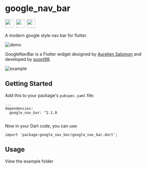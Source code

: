 # google_nav_bar


<img src="https://forthebadge.com/images/badges/built-with-love.svg" height="28px" />&nbsp;&nbsp;<img src="https://img.shields.io/badge/license-MIT-green?style=for-the-badge" height="28px" />&nbsp;&nbsp;<a href="https://pub.dev/packages/google_nav_bar"><img src="https://img.shields.io/pub/v/google_nav_bar.svg?style=for-the-badge" height="28px" /></a>

A modern google style nav bar for flutter.

![demo](https://user-images.githubusercontent.com/13378059/75704883-2a05fd80-5cf5-11ea-8a38-a98446146f40.gif)


GoogleNavBar is a Flutter widget designed by [Aurelien Salomon](https://dribbble.com/shots/5925052-Google-Bottom-Bar-Navigation-Pattern/) and developed by [sooxt98](https://www.instagram.com/sooxt98/).

![example](https://user-images.githubusercontent.com/13378059/71321360-2b47cc80-24f3-11ea-9b1b-389355ae8661.gif)


## Getting Started

Add this to your package's `pubspec.yaml` file:
```
...
dependencies:
  google_nav_bar: ^2.1.0
  
```

Now in your Dart code, you can use:
```
import 'package:google_nav_bar/google_nav_bar.dart';
```

## Usage

View the example folder
